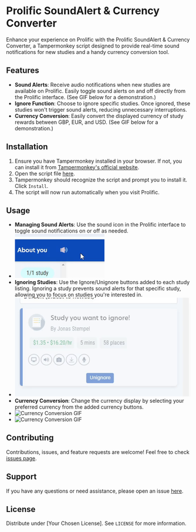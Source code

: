 # Prolific SoundAlert & Currency Converter

Enhance your experience on Prolific with the Prolific SoundAlert & Currency Converter, a Tampermonkey script designed to provide real-time sound notifications for new studies and a handy currency conversion tool.

## Features

- **Sound Alerts**: Receive audio notifications when new studies are available on Prolific. Easily toggle sound alerts on and off directly from the Prolific interface. (See GIF below for a demonstration.)
- **Ignore Function**: Choose to ignore specific studies. Once ignored, these studies won't trigger sound alerts, reducing unnecessary interruptions.
- **Currency Conversion**: Easily convert the displayed currency of study rewards between GBP, EUR, and USD. (See GIF below for a demonstration.)

## Installation

1. Ensure you have Tampermonkey installed in your browser. If not, you can install it from [Tampermonkey's official website](https://www.tampermonkey.net/).
2. Open the script file [here](https://github.com/dukk47/prolific-soundalert-currency-converter/raw/main/prolific-soundalert-currency-converter.user.js).
3. Tampermonkey should recognize the script and prompt you to install it. Click `Install`.
4. The script will now run automatically when you visit Prolific.

## Usage

- **Managing Sound Alerts**: Use the sound icon in the Prolific interface to toggle sound notifications on or off as needed.
- ![Sound Alert Demo](https://github.com/dukk47/prolific-soundalert-currency-converter/blob/main/demo-gifs/sound-alert-demo.gif)
- **Ignoring Studies**: Use the Ignore/Unignore buttons added to each study listing. Ignoring a study prevents sound alerts for that specific study, allowing you to focus on studies you're interested in.
- ![Ignore Demo](https://github.com/dukk47/prolific-soundalert-currency-converter/blob/main/demo-gifs/ignore-demo.gif)
- **Currency Conversion**: Change the currency display by selecting your preferred currency from the added currency buttons.
- ![Currency Conversion GIF]([URL_to_currency_conversion_gif](https://github.com/dukk47/prolific-soundalert-currency-converter/blob/main/demo-gifs/currency_demo.gif))
- ![Currency Conversion GIF]([URL_to_currency_conversion_gif](https://github.com/dukk47/prolific-soundalert-currency-converter/blob/main/demo-gifs/currency_1_demo.gif))

## Contributing

Contributions, issues, and feature requests are welcome! Feel free to check [issues page](https://github.com/dukk47/prolific-soundalert-currency-converter/issues).

## Support

If you have any questions or need assistance, please open an issue [here](https://github.com/dukk47/prolific-soundalert-currency-converter/issues).

## License

Distribute under [Your Chosen License]. See `LICENSE` for more information.

